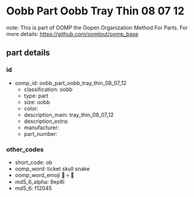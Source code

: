 # Oobb Part Oobb Tray Thin 08 07 12  

note: This is part of OOMP the Oopen Organization Method For Parts. For more details: https://github.com/oomlout/oomp_base

##  part details





### id
* oomp_id: oobb_part_oobb_tray_thin_08_07_12
  * classification: oobb
  * type: part
  * size: oobb
  * color: 
  * description_main: tray_thin_08_07_12
  * description_extra: 
  * manufacturer: 
  * part_number: 

### other_codes
* short_code: ob
* oomp_word: ticket skull snake
* oomp_word_emoji :ticket: :skull: :snake:
* md5_6_alpha: 9ep8l
* md5_6: f12045
